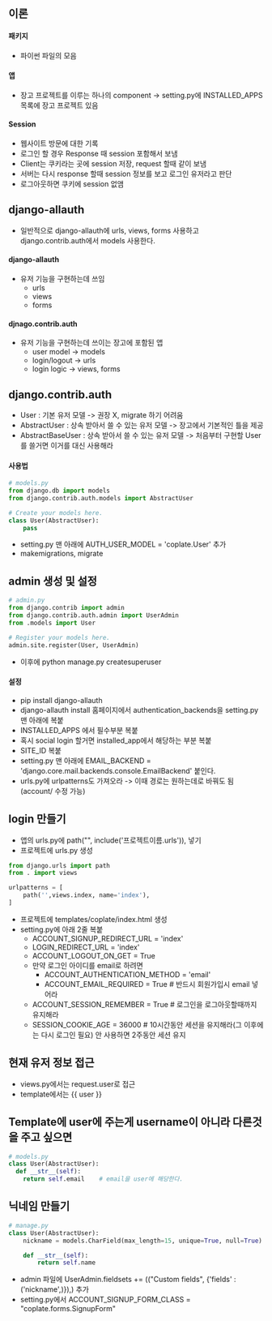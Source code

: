 ## 이론

#### 패키지
* 파이썬 파일의 모음 

#### 앱
* 장고 프로젝트를 이루는 하나의 component -> setting.py에 INSTALLED_APPS 목록에 장고 프로젝트 있음

#### Session
* 웹사이트 방문에 대한 기록
* 로그인 할 경우 Response 때 session 포함해서 보냄
* Client는 쿠키라는 곳에 session 저장, request 할때 같이 보냄
* 서버는 다시 response 할때 session 정보를 보고 로그인 유저라고 판단
* 로그아웃하면 쿠키에 session 없앰

## django-allauth
* 일반적으로 django-allauth에 urls, views, forms 사용하고 django.contrib.auth에서 models 사용한다.
#### django-allauth
* 유저 기능을 구현하는데 쓰임
  * urls
  * views
  * forms

#### djnago.contrib.auth
* 유저 기능을 구현하는데 쓰이는 장고에 포함된 앱
  * user model -> models
  * login/logout -> urls
  * login logic -> views, forms

## django.contrib.auth
* User : 기본 유저 모델 -> 권장 X, migrate 하기 어려움
* AbstractUser : 상속 받아서 쓸 수 있는 유저 모델 -> 장고에서 기본적인 틀을 제공
* AbstractBaseUser : 상속 받아서 쓸 수 있는 유저 모델 -> 처음부터 구현할 User를 쓸거면 이거를 대신 사용해라

#### 사용법
```python
# models.py
from django.db import models
from django.contrib.auth.models import AbstractUser

# Create your models here.
class User(AbstractUser):
    pass
```
* setting.py 맨 아래에 AUTH_USER_MODEL = 'coplate.User' 추가
* makemigrations, migrate

## admin 생성 및 설정
```python
# admin.py
from django.contrib import admin
from django.contrib.auth.admin import UserAdmin
from .models import User

# Register your models here.
admin.site.register(User, UserAdmin)
```
* 이후에 python manage.py createsuperuser

#### 설정
* pip install django-allauth
* django-allauth install 홈페이지에서 authentication_backends을 setting.py 맨 아래에 복붙
* INSTALLED_APPS 에서 필수부분 복붙
* 혹시 social login 할거면 installed_app에서 해당하는 부분 복붙
* SITE_ID 복붙
* setting.py 맨 아래에 EMAIL_BACKEND = 'django.core.mail.backends.console.EmailBackend' 붙인다.
* urls.py에 urlpatterns도 가져오라 -> 이때 경로는 원하는데로 바꿔도 됨(account/ 수정 가능)

## login 만들기
* 앱의 urls.py에 path("", include('프로젝트이름.urls')), 넣기
* 프로젝트에 urls.py 생성
```python
from django.urls import path
from . import views

urlpatterns = [
    path('',views.index, name='index'),
]
```
* 프로젝트에 templates/coplate/index.html 생성
* setting.py에 아래 2줄 복붙
  * ACCOUNT_SIGNUP_REDIRECT_URL = 'index'
  * LOGIN_REDIRECT_URL = 'index'
  * ACCOUNT_LOGOUT_ON_GET = True
  * 만약 로그인 아이디를 email로 하려면
    * ACCOUNT_AUTHENTICATION_METHOD = 'email'
    * ACCOUNT_EMAIL_REQUIRED = True  # 반드시 회원가입시 email 넣어라
  * ACCOUNT_SESSION_REMEMBER = True  # 로그인을 로그아웃할때까지 유지해라
  * SESSION_COOKIE_AGE = 36000   #  10시간동안 세션을 유지해라(그 이후에는 다시 로그인 필요) 안 사용하면 2주동안 세션 유지

## 현재 유저 정보 접근
* views.py에서는 request.user로 접근
* template에서는 {{ user }}

## Template에 user에 주는게 username이 아니라 다른것을 주고 싶으면
```python
# models.py
class User(AbstractUser):
  def __str__(self):
    return self.email    # email을 user에 해당한다.
```


## 닉네임 만들기
```python
# manage.py
class User(AbstractUser):
    nickname = models.CharField(max_length=15, unique=True, null=True)

    def __str__(self):
        return self.name
```
* admin 파일에 UserAdmin.fieldsets += (("Custom fields", {'fields' : ('nickname',)}),) 추가
* setting.py에서 ACCOUNT_SIGNUP_FORM_CLASS = "coplate.forms.SignupForm"

